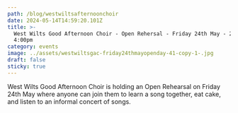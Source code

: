 ```yaml
---
path: /blog/westwiltsafternoonchoir
date: 2024-05-14T14:59:20.101Z
title: >-
  West Wilts Good Afternoon Choir - Open Rehersal - Friday 24th May - 2:00 -
  4:00pm
category: events
image: ../assets/westwiltsgac-friday24thmayopenday-41-copy-1-.jpg
draft: false
sticky: true
---
```

West Wilts Good Afternoon Choir is holding an Open Rehearsal on Friday 24th May where anyone can join them to learn a song together, eat cake, and  listen to an informal concert of songs.